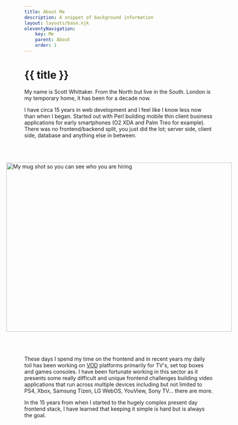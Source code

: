 ```yaml
---
title: About Me
description: A snippet of background information
layout: layouts/base.njk
eleventyNavigation:
    key: Me
    parent: About
    order: 1
---
```


<h1>{{ title }}</h1>

<style>
    figure {
        display: flex;
        flex-direction: column;
        align-items: center;
        margin: 4rem 0;
    }
</style>

My name is Scott Whittaker. From the North but live in the South. London is my temporary home, it has been for a decade now.

I have circa 15 years in web development and I feel like I know less now than when I began. Started out with Perl building mobile thin client business applications for early smartphones (O2 XDA and Palm Treo for example). There was no frontend/backend split, you just did the lot; server side, client side, database and anything else in between.

<figure>
    <picture>
        <source srcset="img/about.webp" type="image/webp">
        <image alt="My mug shot so you can see who you are hiring" width="600" height="450" src="img/about.png">
    </picture>
</figure>

These days I spend my time on the frontend and in recent years my daily toil has been working on [VOD](https://en.wikipedia.org/wiki/Video_on_demand) platforms primarily for TV's, set top boxes and games consoles. I have been fortunate working in this sector as it presents some really difficult and unique frontend challenges building video applications that run across multiple devices including but not limited to PS4, Xbox, Samsung Tizen, LG WebOS, YouView, Sony TV... there are more.

In the 15 years from when I started to the hugely complex present day frontend stack, I have learned that keeping it simple is hard but is always the goal.
